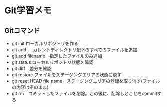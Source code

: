 # Git学習メモ
## Gitコマンド

- git init ローカルリポジトリを作る
- git add .　カレントディレクトリ配下のすべてのファイルを追加
- git add filename　指定したファイルのみ追加
- git status ローカルリポジトリ状態を確認
- git diff　差分を確認
- git restore ファイルをステージングエリアの状態に戻す
- git reset HEAD file name　ステージングエリアの登録を取り消す(ファイルの内容はそのまま)
- git rm　コミットしたファイルを削除。この後に、削除しとことをcommitする